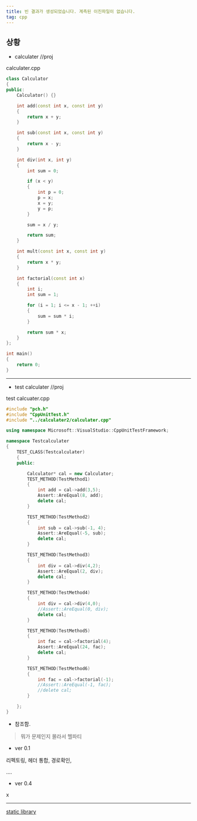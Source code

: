 ```yaml
---
title: 빈 결과가 생성되었습니다. 계측된 이진파일이 없습니다.
tag: cpp
---
```




## 상황

+ calculater //proj

calculater.cpp

```cpp
class Calculator
{
public:
	Calculator() {}

	int add(const int x, const int y)
	{
		return x + y;
	}

	int sub(const int x, const int y)
	{
		return x - y;
	}

	int div(int x, int y)
	{
		int sum = 0;

		if (x < y)
		{
			int p = 0;
			p = x;
			x = y;
			y = p;
		}

		sum = x / y;

		return sum;
	}

	int mult(const int x, const int y)
	{
		return x * y;
	}

	int factorial(const int x)
	{
		int i;
		int sum = 1;

		for (i = 1; i <= x - 1; ++i)
		{
			sum = sum * i;
		}

		return sum * x;
	}
};

int main()
{
	return 0;
}
```

---

+ test calculater //proj

test calcuater.cpp

```cpp
#include "pch.h"
#include "CppUnitTest.h"
#include "../calculater2/calculater.cpp"

using namespace Microsoft::VisualStudio::CppUnitTestFramework;

namespace Testcalculater
{
	TEST_CLASS(Testcalculater)
	{
	public:

		Calculator* cal = new Calculator;
		TEST_METHOD(TestMethod1)
		{
			int add = cal->add(3,5);
			Assert::AreEqual(8, add);
			delete cal;
		}

		TEST_METHOD(TestMethod2)
		{
			int sub = cal->sub(-1, 4);
			Assert::AreEqual(-5, sub);
			delete cal;
		}

		TEST_METHOD(TestMethod3)
		{
			int div = cal->div(4,2);
			Assert::AreEqual(2, div);
			delete cal;
		}

		TEST_METHOD(TestMethod4)
		{
			int div = cal->div(4,0);
			//Assert::AreEqual(0, div);
			delete cal;
		}

		TEST_METHOD(TestMethod5)
		{
			int fac = cal->factorial(4);
			Assert::AreEqual(24, fac);
			delete cal;
		}

		TEST_METHOD(TestMethod6)
		{
			int fac = cal->factorial(-1);
			//Assert::AreEqual(-1, fac);
			//delete cal;
		}

	};
}

```

+ 참조함.

> 뭐가 문제인지 몰라서 헬파티

+ ver 0.1

리펙토링, 헤더 통합, 경로확인,

....

+ ver 0.4

x

---

[static library](https://m.blog.naver.com/PostView.nhn?blogId=4roring&logNo=221518055774&proxyReferer=https:%2F%2Fwww.google.com%2F)